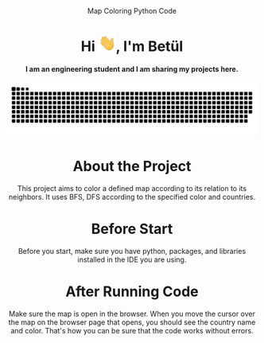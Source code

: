 <div align="center">       Map Coloring Python Code </div>

<div align="center">
<h1 align="center">Hi <img width="35" src="https://github.com/1999AZZAR/1999AZZAR/blob/main/resources/img/waving.gif">, I'm Betül</h1>
<h4 align="center">I am an engineering student and I am sharing my projects here. </h4>

<!-- see my <a href="" target="_blank">resume</a> for more --> 
</div>

<div align="center">
  <a href="https://1999azzar.github.io/1999AZZAR/">
  <img  src="https://github.com/1999AZZAR/1999AZZAR/blob/main/resources/img/grid-snake.svg"
       alt="snake" /></a>
</div>


<div align="center">


<!-- About the Project -->
 <h1>    About the Project   </h1>


<div align="center"> 
This project aims to color a defined map according to its relation to its neighbors.
 It uses BFS, DFS according to the specified color and countries.
</div>


<!-- TechStack -->
<h1>     Before Start   </h1>
<div align="center"> 
Before you start, make sure you have python, packages, and libraries installed in the IDE you are using.
</div>

<h1>     After Running Code   </h1>
<div align="center"> 
Make sure the map is open in the browser. When you move the cursor over the map on the browser page that opens, you should see the country name and color. That's how you can be sure that the code works without errors.
</div>

